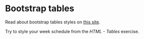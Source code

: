 # Bootstrap tables

Read about bootstrap tables styles on [this site](https://www.w3schools.com/bootstrap/bootstrap_tables.asp).

Try to style your week schedule from the *HTML - Tables*  exercise.